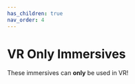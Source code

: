 ```yaml
---
has_children: true
nav_order: 4
---
```


# VR Only Immersives

These immersives can **only** be used in VR!